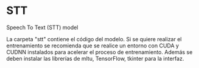 # STT
Speech To Text (STT) model

La carpeta "stt" contiene el código del modelo. Si se quiere realizar el entrenamiento se recomienda que se realice un entorno con CUDA y CUDNN instalados para acelerar el proceso de entrenamiento. Además se deben instalar las librerías de mltu, TensorFlow, tkinter para la interfaz.
